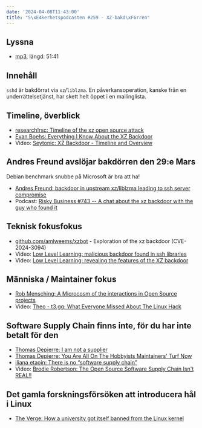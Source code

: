 ```yaml
---
date: '2024-04-08T11:43:00'
title: "S\xE4kerhetspodcasten #259 - XZ-bakd\xF6rren"
---
```

## Lyssna
* [mp3](https://traffic.libsyn.com/secure/sakerhetspodcasten/2024-04-03_xz_liblzma_ssh_backdoor.mp3?dest-id=117848), längd: 51:41

## Innehåll

`sshd` är bakdörrat via `xz`/`liblzma`.
En påverkansoperation, kanske från en underrättelsetjänst, har skett helt öppet i en mailinglista.

## Timeline, överblick

* [research!rsc: Timeline of the xz open source attack](https://research.swtch.com/xz-timeline)
* [Evan Boehs: Everything I Know About the XZ Backdoor](https://boehs.org/node/everything-i-know-about-the-xz-backdoor)
* Video: [Seytonic: XZ Backdoor - Timeline and Overview](https://www.youtube.com/watch?v=MllrK4XSJxc)

## Andres Freund avslöjar bakdörren den 29:e Mars

Debian benchmark snubbe på Microsoft är bra att ha!

* [Andres Freund: backdoor in upstream xz/liblzma leading to ssh server compromise](https://www.openwall.com/lists/oss-security/2024/03/29/4)
* Podcast: [Risky Business #743 -- A chat about the xz backdoor with the guy who found it](https://risky.biz/RB743/)

## Teknisk fokusfokus

* [github.com/amlweems/xzbot](https://github.com/amlweems/xzbot) - Exploration of the xz backdoor (CVE-2024-3094)
* Video: [Low Level Learning: malicious backdoor found in ssh libraries](https://youtu.be/jqjtNDtbDNI)
* Video: [Low Level Learning: revealing the features of the XZ backdoor](https://www.youtube.com/watch?v=vV_WdTBbww4)

## Människa / Maintainer fokus

* [Rob Mensching: A Microcosm of the interactions in Open Source projects](https://robmensching.com/blog/posts/2024/03/30/a-microcosm-of-the-interactions-in-open-source-projects/)
* Video: [Theo - t3․gg: What Everyone Missed About The Linux Hack](https://www.youtube.com/watch?v=0pT-dWpmwhA)

## Software Supply Chain finns inte, för du har inte betalt för den

* [Thomas Depierre: I am not a supplier](https://www.softwaremaxims.com/blog/not-a-supplier)
* [Thomas Depierre: You Are All On The Hobbyists Maintainers' Turf Now](https://www.softwaremaxims.com/blog/open-source-hobbyists-turf)
* [iliana etaoin: There is no “software supply chain”](https://iliana.fyi/blog/software-supply-chain/)
* Video: [Brodie Robertson: The Open Source Software Supply Chain Isn't REAL!!](https://www.youtube.com/watch?v=yt0S_xN5b94)

## Det gamla forskningsförsöken att introducera hål i Linux

* [The Verge: How a university got itself banned from the Linux kernel](https://www.theverge.com/2021/4/30/22410164/linux-kernel-university-of-minnesota-banned-open-source)
